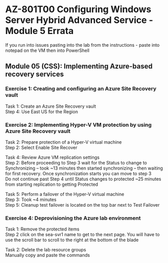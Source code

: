 # AZ-801T00 Configuring Windows Server  Hybrid Advanced Service - Module 5 Errata

If you run into issues pasting into the lab from the instructions - paste into notepad on the VM then into PowerShell<br>

## Module 05 (CSS): Implementing Azure-based recovery services

### Exercise 1: Creating and configuring an Azure Site Recovery vault

Task 1: Create an Azure Site Recovery vault<br>
Step 4: Use East US for the Region<br>

### Exercise 2: Implementing Hyper-V VM protection by using Azure Site Recovery vault

Task 2: Prepare protection of a Hyper-V virtual machine<br>
Step 2: Select Enable Site Recover<br>

Task 4: Review Azure VM replication settings<br>
Step 2: Before proceeding to Step 3 wait for the Status to change to Synchronizing – took ~13 minutes then started synchronizing – then waiting for first recovery.  Once synchronization starts you can move to step 3<br>
Do not continue past Step 4 until Status changes to protected ~25 minutes from starting replication to getting Protected<br>

Task 5: Perform a failover of the Hyper-V virtual machine<br>
Step 3: Took ~4 minutes<br>
Step 5: Cleanup test failover is located on the top bar next to Test Failover<br>

### Exercise 4: Deprovisioning the Azure lab environment

Task 1: Remove the protected items<br>
Step 2 click on the sea-svr1 name to get to the next page.  You will have to use the scroll bar to scroll to the right at the bottom of the blade<br>

Task 2: Delete the lab resource groups<br>
Manually copy and paste the commands<br>
 
